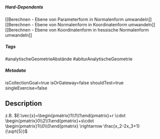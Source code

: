##### Hard-Dependents 
[[Berechnen - Ebene von Parameterform in Normalenform umwandeln]]
[[Berechnen - Ebene von Normalenform in Koordinatenform umwandeln]]
[[Berechnen - Ebene von Koordinatenform in hessische Normalenform umwandeln]]
##### Tags 
#analytischeGeometrieAbstände
#abiturAnalytischeGeometrie
##### Metadata 
isCollectionGoal=true
isOrGateway=false
shouldTest=true
singleExercise=false
## Description 
z.B. $E:\vec{x}=\begin{pmatrix}1\\1\\1\end{pmatrix}+r \cdot \begin{pmatrix}0\\2\\1\end{pmatrix}+s\cdot \begin{pmatrix}1\\0\\0\end{pmatrix} \rightarrow \frac{x_2-2x_3+1}{\sqrt{5}}$ 
